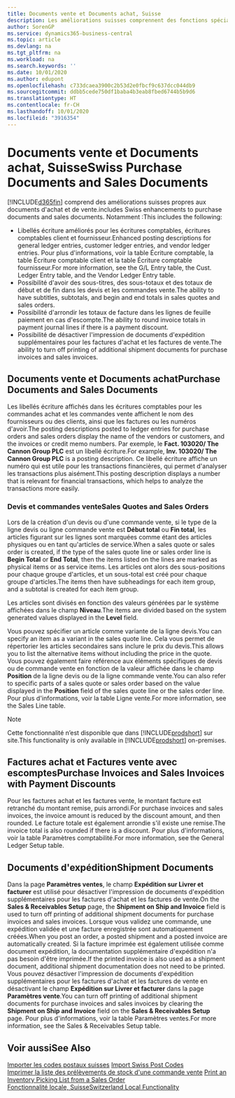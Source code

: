 ```yaml
---
title: Documents vente et Documents achat, Suisse
description: Les améliorations suisses comprennent des fonctions spéciales propres aux documents d'achat et de vente.
author: SorenGP
ms.service: dynamics365-business-central
ms.topic: article
ms.devlang: na
ms.tgt_pltfrm: na
ms.workload: na
ms.search.keywords: ''
ms.date: 10/01/2020
ms.author: edupont
ms.openlocfilehash: c733dcaea3900c2b53d2e0fbcf9c637dcc044db9
ms.sourcegitcommit: ddbb5cede750df1baba4b3eab8fbed6744b5b9d6
ms.translationtype: HT
ms.contentlocale: fr-CH
ms.lasthandoff: 10/01/2020
ms.locfileid: "3916354"
---
```

# <a name="swiss-purchase-documents-and-sales-documents"></a><span data-ttu-id="a0553-103">Documents vente et Documents achat, Suisse</span><span class="sxs-lookup"><span data-stu-id="a0553-103">Swiss Purchase Documents and Sales Documents</span></span>
[!INCLUDE[d365fin](../../includes/d365fin_md.md)] <span data-ttu-id="a0553-104">comprend des améliorations suisses propres aux documents d'achat et de vente.</span><span class="sxs-lookup"><span data-stu-id="a0553-104">includes Swiss enhancements to purchase documents and sales documents.</span></span> <span data-ttu-id="a0553-105">Notamment :</span><span class="sxs-lookup"><span data-stu-id="a0553-105">This includes the following:</span></span>  

- <span data-ttu-id="a0553-106">Libellés écriture améliorés pour les écritures comptables, écritures comptables client et fournisseur.</span><span class="sxs-lookup"><span data-stu-id="a0553-106">Enhanced posting descriptions for general ledger entries, customer ledger entries, and vendor ledger entries.</span></span> <span data-ttu-id="a0553-107">Pour plus d'informations, voir la table Écriture comptable, la table Écriture comptable client et la table Écriture comptable fournisseur.</span><span class="sxs-lookup"><span data-stu-id="a0553-107">For more information, see the G/L Entry table, the Cust. Ledger Entry table, and the Vendor Ledger Entry table.</span></span>  
- <span data-ttu-id="a0553-108">Possibilité d'avoir des sous-titres, des sous-totaux et des totaux de début et de fin dans les devis et les commandes vente.</span><span class="sxs-lookup"><span data-stu-id="a0553-108">The ability to have subtitles, subtotals, and begin and end totals in sales quotes and sales orders.</span></span>  
- <span data-ttu-id="a0553-109">Possibilité d'arrondir les totaux de facture dans les lignes de feuille paiement en cas d'escompte.</span><span class="sxs-lookup"><span data-stu-id="a0553-109">The ability to round invoice totals in payment journal lines if there is a payment discount.</span></span>  
- <span data-ttu-id="a0553-110">Possibilité de désactiver l'impression de documents d'expédition supplémentaires pour les factures d'achat et les factures de vente.</span><span class="sxs-lookup"><span data-stu-id="a0553-110">The ability to turn off printing of additional shipment documents for purchase invoices and sales invoices.</span></span>  

## <a name="purchase-documents-and-sales-documents"></a><span data-ttu-id="a0553-111">Documents vente et Documents achat</span><span class="sxs-lookup"><span data-stu-id="a0553-111">Purchase Documents and Sales Documents</span></span>  
<span data-ttu-id="a0553-112">Les libellés écriture affichés dans les écritures comptables pour les commandes achat et les commandes vente affichent le nom des fournisseurs ou des clients, ainsi que les factures ou les numéros d'avoir.</span><span class="sxs-lookup"><span data-stu-id="a0553-112">The posting descriptions posted to ledger entries for purchase orders and sales orders display the name of the vendors or customers, and the invoices or credit memo numbers.</span></span> <span data-ttu-id="a0553-113">Par exemple, le **Fact. 103020/ The Cannon Group PLC** est un libellé écriture.</span><span class="sxs-lookup"><span data-stu-id="a0553-113">For example, **Inv. 103020/ The Cannon Group PLC** is a posting description.</span></span> <span data-ttu-id="a0553-114">Ce libellé écriture affiche un numéro qui est utile pour les transactions financières, qui permet d'analyser les transactions plus aisément.</span><span class="sxs-lookup"><span data-stu-id="a0553-114">This posting description displays a number that is relevant for financial transactions, which helps to analyze the transactions more easily.</span></span>  

### <a name="sales-quotes-and-sales-orders"></a><span data-ttu-id="a0553-115">Devis et commandes vente</span><span class="sxs-lookup"><span data-stu-id="a0553-115">Sales Quotes and Sales Orders</span></span>  
<span data-ttu-id="a0553-116">Lors de la création d'un devis ou d'une commande vente, si le type de la ligne devis ou ligne commande vente est **Début total** ou **Fin total**, les articles figurant sur les lignes sont marquées comme étant des articles physiques ou en tant qu'articles de service.</span><span class="sxs-lookup"><span data-stu-id="a0553-116">When a sales quote or sales order is created, if the type of the sales quote line or sales order line is **Begin Total** or **End Total**, then the items listed on the lines are marked as physical items or as service items.</span></span> <span data-ttu-id="a0553-117">Les articles ont alors des sous-positions pour chaque groupe d'articles, et un sous-total est créé pour chaque groupe d'articles.</span><span class="sxs-lookup"><span data-stu-id="a0553-117">The items then have subheadings for each item group, and a subtotal is created for each item group.</span></span>  

<span data-ttu-id="a0553-118">Les articles sont divisés en fonction des valeurs générées par le système affichées dans le champ **Niveau**.</span><span class="sxs-lookup"><span data-stu-id="a0553-118">The items are divided based on the system generated values displayed in the **Level** field.</span></span>  

<span data-ttu-id="a0553-119">Vous pouvez spécifier un article comme variante de la ligne devis.</span><span class="sxs-lookup"><span data-stu-id="a0553-119">You can specify an item as a variant in the sales quote line.</span></span> <span data-ttu-id="a0553-120">Cela vous permet de répertorier les articles secondaires sans inclure le prix du devis.</span><span class="sxs-lookup"><span data-stu-id="a0553-120">This allows you to list the alternative items without including the price in the quote.</span></span> <span data-ttu-id="a0553-121">Vous pouvez également faire référence aux éléments spécifiques de devis ou de commande vente en fonction de la valeur affichée dans le champ **Position** de la ligne devis ou de la ligne commande vente.</span><span class="sxs-lookup"><span data-stu-id="a0553-121">You can also refer to specific parts of a sales quote or sales order based on the value displayed in the **Position** field of the sales quote line or the sales order line.</span></span> <span data-ttu-id="a0553-122">Pour plus d'informations, voir la table Ligne vente.</span><span class="sxs-lookup"><span data-stu-id="a0553-122">For more information, see the Sales Line table.</span></span>  

> [!NOTE]
> <span data-ttu-id="a0553-123">Cette fonctionnalité n’est disponible que dans [!INCLUDE[prodshort](../../includes/prodshort.md)] sur site.</span><span class="sxs-lookup"><span data-stu-id="a0553-123">This functionality is only available in [!INCLUDE[prodshort](../../includes/prodshort.md)] on-premises.</span></span>

## <a name="purchase-invoices-and-sales-invoices-with-payment-discounts"></a><span data-ttu-id="a0553-124">Factures achat et Factures vente avec escomptes</span><span class="sxs-lookup"><span data-stu-id="a0553-124">Purchase Invoices and Sales Invoices with Payment Discounts</span></span>  
<span data-ttu-id="a0553-125">Pour les factures achat et les factures vente, le montant facture est retranché du montant remise, puis arrondi.</span><span class="sxs-lookup"><span data-stu-id="a0553-125">For purchase invoices and sales invoices, the invoice amount is reduced by the discount amount, and then rounded.</span></span> <span data-ttu-id="a0553-126">Le facture totale est également arrondie s'il existe une remise.</span><span class="sxs-lookup"><span data-stu-id="a0553-126">The invoice total is also rounded if there is a discount.</span></span> <span data-ttu-id="a0553-127">Pour plus d'informations, voir la table Paramètres comptabilité.</span><span class="sxs-lookup"><span data-stu-id="a0553-127">For more information, see the General Ledger Setup table.</span></span>  

## <a name="shipment-documents"></a><span data-ttu-id="a0553-128">Documents d'expédition</span><span class="sxs-lookup"><span data-stu-id="a0553-128">Shipment Documents</span></span>  
<span data-ttu-id="a0553-129">Dans la page **Paramètres ventes**, le champ **Expédition sur Livrer et facturer** est utilisé pour désactiver l'impression de documents d'expédition supplémentaires pour les factures d'achat et les factures de vente.</span><span class="sxs-lookup"><span data-stu-id="a0553-129">On the **Sales & Receivables Setup** page, the **Shipment on Ship and Invoice** field is used to turn off printing of additional shipment documents for purchase invoices and sales invoices.</span></span> <span data-ttu-id="a0553-130">Lorsque vous validez une commande, une expédition validée et une facture enregistrée sont automatiquement créées.</span><span class="sxs-lookup"><span data-stu-id="a0553-130">When you post an order, a posted shipment and a posted invoice are automatically created.</span></span> <span data-ttu-id="a0553-131">Si la facture imprimée est également utilisée comme document expédition, la documentation supplémentaire d'expédition n'a pas besoin d'être imprimée.</span><span class="sxs-lookup"><span data-stu-id="a0553-131">If the printed invoice is also used as a shipment document, additional shipment documentation does not need to be printed.</span></span> <span data-ttu-id="a0553-132">Vous pouvez désactiver l'impression de documents d'expédition supplémentaires pour les factures d'achat et les factures de vente en désactivant le champ **Expédition sur Livrer et facturer** dans la page **Paramètres vente**.</span><span class="sxs-lookup"><span data-stu-id="a0553-132">You can turn off printing of additional shipment documents for purchase invoices and sales invoices by clearing the **Shipment on Ship and Invoice** field on the **Sales & Receivables Setup** page.</span></span> <span data-ttu-id="a0553-133">Pour plus d'informations, voir la table Paramètres ventes.</span><span class="sxs-lookup"><span data-stu-id="a0553-133">For more information, see the Sales & Receivables Setup table.</span></span>  

## <a name="see-also"></a><span data-ttu-id="a0553-134">Voir aussi</span><span class="sxs-lookup"><span data-stu-id="a0553-134">See Also</span></span>  
 <span data-ttu-id="a0553-135">[Importer les codes postaux suisses](how-to-import-swiss-post-codes.md) </span><span class="sxs-lookup"><span data-stu-id="a0553-135">[Import Swiss Post Codes](how-to-import-swiss-post-codes.md) </span></span>  
 <span data-ttu-id="a0553-136">[Imprimer la liste des prélèvements de stock d'une commande vente](how-to-print-an-inventory-picking-list-from-a-sales-order.md) </span><span class="sxs-lookup"><span data-stu-id="a0553-136">[Print an Inventory Picking List from a Sales Order](how-to-print-an-inventory-picking-list-from-a-sales-order.md) </span></span>  
 [<span data-ttu-id="a0553-137">Fonctionnalité locale, Suisse</span><span class="sxs-lookup"><span data-stu-id="a0553-137">Switzerland Local Functionality</span></span>](switzerland-local-functionality.md)
